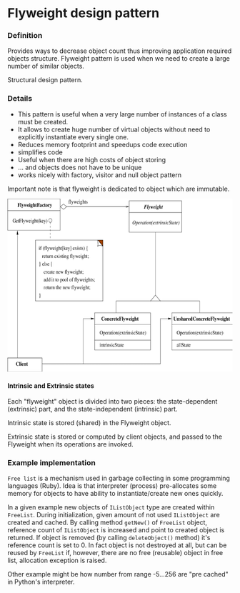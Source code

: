 Flyweight design pattern
========================

### Definition

Provides ways to decrease object count thus improving application required objects structure.
Flyweight pattern is used when we need to create a large number of similar objects.

Structural design pattern.

### Details

- This pattern is useful when a very large number of instances of a class must be created.
- It allows to create huge number of virtual objects without need to explicitly instantiate
every single one.
- Reduces memory footprint and speedups code execution
- simplifies code
- Useful when there are high costs of object storing
- ... and objects does not have to be unique
- works nicely with factory, visitor and null object pattern

Important note is that flyweight is dedicated to object which are immutable.

![](flyweight_uml.png)

#### Intrinsic and Extrinsic states

Each "flyweight" object is divided into two pieces: the state-dependent (extrinsic) part,
and the state-independent (intrinsic) part.

Intrinsic state is stored (shared) in the Flyweight object.

Extrinsic state is stored or computed by client objects, and passed to the Flyweight when its operations are invoked.

### Example implementation

`Free list` is a mechanism used in garbage collecting in some programming languages (Ruby).
Idea is that interpreter (process) pre-allocates some memory for objects to have ability to
instantiate/create new ones quickly. 

In a given example new objects of `IListObject` type are created within `FreeList`.
During initialization, given amount of not used `IListObject` are created and cached.
By calling method `getNew()` of `FreeList` object, reference count of `IListObject` is increased
and point to created object is returned.
If object is removed (by calling `deleteObject()` method) it's reference count is set to 0.
In fact object is not destroyed at all, but can be reused by `FreeList` if, however,
there are no free (reusable) object in free list, allocation exception is raised.

Other example might be how number from range -5...256 are "pre cached" in Python's
interpreter.